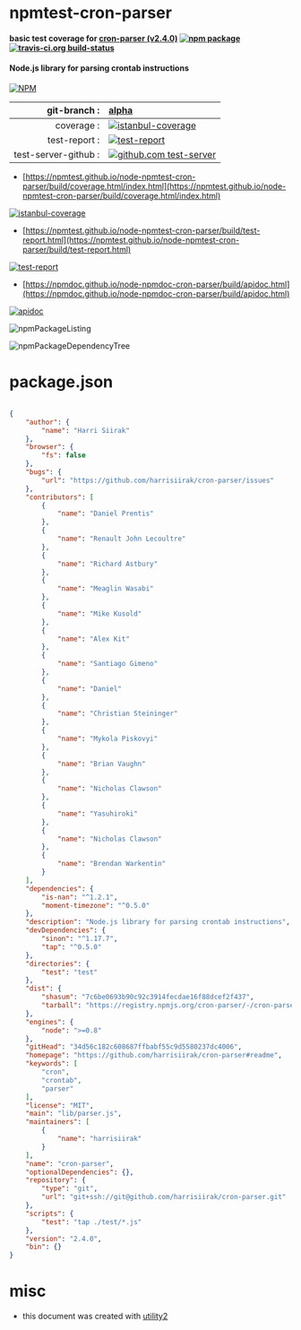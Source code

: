 # npmtest-cron-parser

#### basic test coverage for  [cron-parser (v2.4.0)](https://github.com/harrisiirak/cron-parser#readme)  [![npm package](https://img.shields.io/npm/v/npmtest-cron-parser.svg?style=flat-square)](https://www.npmjs.org/package/npmtest-cron-parser) [![travis-ci.org build-status](https://api.travis-ci.org/npmtest/node-npmtest-cron-parser.svg)](https://travis-ci.org/npmtest/node-npmtest-cron-parser)

#### Node.js library for parsing crontab instructions

[![NPM](https://nodei.co/npm/cron-parser.png?downloads=true&downloadRank=true&stars=true)](https://www.npmjs.com/package/cron-parser)

| git-branch : | [alpha](https://github.com/npmtest/node-npmtest-cron-parser/tree/alpha)|
|--:|:--|
| coverage : | [![istanbul-coverage](https://npmtest.github.io/node-npmtest-cron-parser/build/coverage.badge.svg)](https://npmtest.github.io/node-npmtest-cron-parser/build/coverage.html/index.html)|
| test-report : | [![test-report](https://npmtest.github.io/node-npmtest-cron-parser/build/test-report.badge.svg)](https://npmtest.github.io/node-npmtest-cron-parser/build/test-report.html)|
| test-server-github : | [![github.com test-server](https://npmtest.github.io/node-npmtest-cron-parser/GitHub-Mark-32px.png)](https://npmtest.github.io/node-npmtest-cron-parser/build/app/index.html) | | build-artifacts : | [![build-artifacts](https://npmtest.github.io/node-npmtest-cron-parser/glyphicons_144_folder_open.png)](https://github.com/npmtest/node-npmtest-cron-parser/tree/gh-pages/build)|

- [https://npmtest.github.io/node-npmtest-cron-parser/build/coverage.html/index.html](https://npmtest.github.io/node-npmtest-cron-parser/build/coverage.html/index.html)

[![istanbul-coverage](https://npmtest.github.io/node-npmtest-cron-parser/build/screenCapture.buildCi.browser.%252Ftmp%252Fbuild%252Fcoverage.lib.html.png)](https://npmtest.github.io/node-npmtest-cron-parser/build/coverage.html/index.html)

- [https://npmtest.github.io/node-npmtest-cron-parser/build/test-report.html](https://npmtest.github.io/node-npmtest-cron-parser/build/test-report.html)

[![test-report](https://npmtest.github.io/node-npmtest-cron-parser/build/screenCapture.buildCi.browser.%252Ftmp%252Fbuild%252Ftest-report.html.png)](https://npmtest.github.io/node-npmtest-cron-parser/build/test-report.html)

- [https://npmdoc.github.io/node-npmdoc-cron-parser/build/apidoc.html](https://npmdoc.github.io/node-npmdoc-cron-parser/build/apidoc.html)

[![apidoc](https://npmdoc.github.io/node-npmdoc-cron-parser/build/screenCapture.buildCi.browser.%252Ftmp%252Fbuild%252Fapidoc.html.png)](https://npmdoc.github.io/node-npmdoc-cron-parser/build/apidoc.html)

![npmPackageListing](https://npmtest.github.io/node-npmtest-cron-parser/build/screenCapture.npmPackageListing.svg)

![npmPackageDependencyTree](https://npmtest.github.io/node-npmtest-cron-parser/build/screenCapture.npmPackageDependencyTree.svg)



# package.json

```json

{
    "author": {
        "name": "Harri Siirak"
    },
    "browser": {
        "fs": false
    },
    "bugs": {
        "url": "https://github.com/harrisiirak/cron-parser/issues"
    },
    "contributors": [
        {
            "name": "Daniel Prentis"
        },
        {
            "name": "Renault John Lecoultre"
        },
        {
            "name": "Richard Astbury"
        },
        {
            "name": "Meaglin Wasabi"
        },
        {
            "name": "Mike Kusold"
        },
        {
            "name": "Alex Kit"
        },
        {
            "name": "Santiago Gimeno"
        },
        {
            "name": "Daniel"
        },
        {
            "name": "Christian Steininger"
        },
        {
            "name": "Mykola Piskovyi"
        },
        {
            "name": "Brian Vaughn"
        },
        {
            "name": "Nicholas Clawson"
        },
        {
            "name": "Yasuhiroki"
        },
        {
            "name": "Nicholas Clawson"
        },
        {
            "name": "Brendan Warkentin"
        }
    ],
    "dependencies": {
        "is-nan": "^1.2.1",
        "moment-timezone": "^0.5.0"
    },
    "description": "Node.js library for parsing crontab instructions",
    "devDependencies": {
        "sinon": "^1.17.7",
        "tap": "^0.5.0"
    },
    "directories": {
        "test": "test"
    },
    "dist": {
        "shasum": "7c6be0693b90c92c3914fecdae16f88dcef2f437",
        "tarball": "https://registry.npmjs.org/cron-parser/-/cron-parser-2.4.0.tgz"
    },
    "engines": {
        "node": ">=0.8"
    },
    "gitHead": "34d56c182c608687ffbabf55c9d5580237dc4006",
    "homepage": "https://github.com/harrisiirak/cron-parser#readme",
    "keywords": [
        "cron",
        "crontab",
        "parser"
    ],
    "license": "MIT",
    "main": "lib/parser.js",
    "maintainers": [
        {
            "name": "harrisiirak"
        }
    ],
    "name": "cron-parser",
    "optionalDependencies": {},
    "repository": {
        "type": "git",
        "url": "git+ssh://git@github.com/harrisiirak/cron-parser.git"
    },
    "scripts": {
        "test": "tap ./test/*.js"
    },
    "version": "2.4.0",
    "bin": {}
}
```



# misc
- this document was created with [utility2](https://github.com/kaizhu256/node-utility2)
